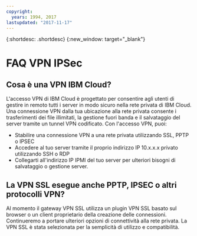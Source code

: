 ```yaml
---
copyright:
  years: 1994, 2017
lastupdated: "2017-11-17"
---
```


{:shortdesc: .shortdesc}
{:new_window: target="_blank"}


# FAQ VPN IPSec

## Cosa è una VPN IBM Cloud?

L'accesso VPN di IBM Cloud è progettato per consentire agli utenti di gestire in remoto tutti i server in modo sicuro nella rete privata di IBM Cloud.  Una connessione VPN dalla tua ubicazione alla rete privata consente i trasferimenti dei file illimitati, la gestione fuori banda e il salvataggio del server tramite un tunnel VPN codificato. Con l'accesso VPN, puoi:

* Stabilire una connessione VPN a una rete privata utilizzando SSL, PPTP o IPSEC 
* Accedere al tuo server tramite il proprio indirizzo IP 10.x.x.x privato utilizzando SSH o RDP 
* Collegarti all'indirizzo IP IPMI del tuo server per ulteriori bisogni di salvataggio o gestione server.


## La VPN SSL esegue anche PPTP, IPSEC o altri protocolli VPN?

Al momento il gateway VPN SSL utilizza un plugin VPN SSL basato sul browser o un client proprietario della creazione delle connessioni. Continueremo a portare ulteriori opzioni di connettività alla rete privata. La VPN SSL è stata selezionata per la semplicità di utilizzo e compatibilità.
